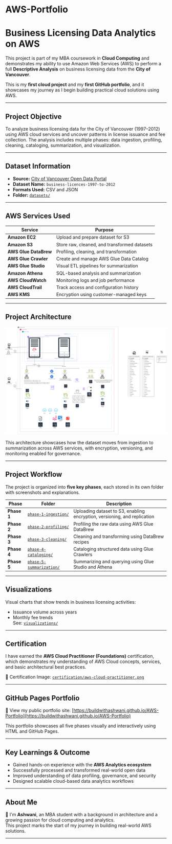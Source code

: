 # AWS-Portfolio

# Business Licensing Data Analytics on AWS

This project is part of my MBA coursework in **Cloud Computing** and demonstrates my ability to use Amazon Web Services (AWS) to perform a full **Descriptive Analysis** on business licensing data from the **City of Vancouver**.

This is my **first cloud project** and my **first GitHub portfolio**, and it showcases my journey as I begin building practical cloud solutions using AWS.

---

## Project Objective

To analyze business licensing data for the City of Vancouver (1997–2012) using AWS cloud services and uncover patterns in license issuance and fee collection. The analysis includes multiple phases: data ingestion, profiling, cleaning, cataloging, summarization, and visualization.

---

## Dataset Information

- **Source:** [City of Vancouver Open Data Portal](https://opendata.vancouver.ca/)
- **Dataset Name:** `business-licences-1997-to-2012`
- **Formats Used:** CSV and JSON
- **Folder:** [`datasets/`](./datasets/)

---

##  AWS Services Used

| Service           | Purpose                                                                 |
|------------------|-------------------------------------------------------------------------|
| **Amazon EC2**    | Upload and prepare dataset for S3                                       |
| **Amazon S3**     | Store raw, cleaned, and transformed datasets                            |
| **AWS Glue DataBrew** | Profiling, cleaning, and transformation                              |
| **AWS Glue Crawler** | Create and manage AWS Glue Data Catalog                              |
| **AWS Glue Studio**  | Visual ETL pipelines for summarization                               |
| **Amazon Athena**    | SQL-based analysis and summarization                                 |
| **AWS CloudWatch**   | Monitoring logs and job performance                                  |
| **AWS CloudTrail**   | Track access and configuration history                               |
| **AWS KMS**          | Encryption using customer-managed keys                               |

---

## Project Architecture

![Data Analytics Platform Diagram](architecture/dap-workflow.png)

This architecture showcases how the dataset moves from ingestion to summarization across AWS services, with encryption, versioning, and monitoring enabled for governance.

---

## Project Workflow

The project is organized into **five key phases**, each stored in its own folder with screenshots and explanations.

| Phase | Folder | Description |
|-------|--------|-------------|
| **Phase 1** | [`phase-1-ingestion/`](./phase-1-ingestion) | Uploading dataset to S3, enabling encryption, versioning, and replication |
| **Phase 2** | [`phase-2-profiling/`](./phase-2-profiling) | Profiling the raw data using AWS Glue DataBrew |
| **Phase 3** | [`phase-3-cleaning/`](./phase-3-cleaning) | Cleaning and transforming using DataBrew recipes |
| **Phase 4** | [`phase-4-cataloging/`](./phase-4-cataloging) | Cataloging structured data using Glue Crawlers |
| **Phase 5** | [`phase-5-summarization/`](./phase-5-summarization) | Summarizing and querying using Glue Studio and Athena |

---

## Visualizations

Visual charts that show trends in business licensing activities:
- Issuance volume across years
- Monthly fee trends  
See: [`visualizations/`](./visualizations/)

---

## Certification

I have earned the **AWS Cloud Practitioner (Foundations)** certification, which demonstrates my understanding of AWS Cloud concepts, services, and basic architectural best practices.

📌 Certification Image: [`certification/aws-cloud-practitioner.png`](./certification/aws-cloud-practitioner.png)

---

## GitHub Pages Portfolio

🔗 View my public portfolio site: [https://buildwithashwani.github.io/AWS-Portfolio](https://buildwithashwani.github.io/AWS-Portfolio)

This portfolio showcases all five phases visually and interactively using HTML and GitHub Pages.

---

## Key Learnings & Outcome

- Gained hands-on experience with the **AWS Analytics ecosystem**
- Successfully processed and transformed real-world open data
- Improved understanding of data profiling, governance, and security
- Designed scalable cloud-based data analytics workflows

---

## About Me

👋 I'm **Ashwani**, an MBA student with a background in architecture and a growing passion for cloud computing and analytics.  
This project marks the start of my journey in building real-world AWS solutions.

---

